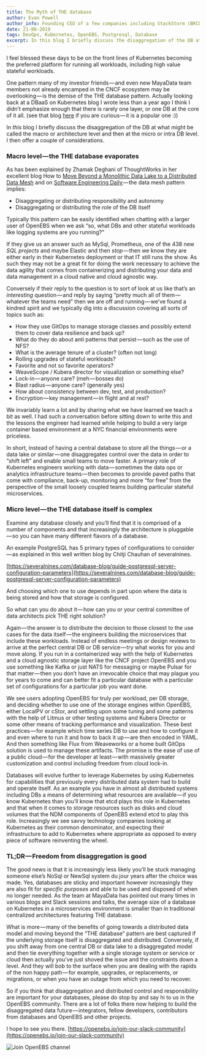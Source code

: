 ```yaml
---
title: The Myth of THE database
author: Evan Powell
author_info: Founding CEO of a few companies including StackStorm (BRCD) and Nexenta — and CEO & Chairman of OpenEBS/MayaData. ML and DevOps and Python, oh my!
date: 21-08-2019
tags: DevOps, Kubernetes, OpenEBS, Postgresql, Database
excerpt: In this blog I briefly discuss the disaggregation of the DB at what might be called the macro or architecture level and then at the micro or intra DB level. 
---
```


I feel blessed these days to be on the front lines of Kubernetes becoming the preferred platform for running all workloads, including high value stateful workloads.

One pattern many of my investor friends — and even new MayaData team members not already encamped in the CNCF ecosystem may be overlooking — is the demise of the THE database pattern. Actually looking back at a DBaaS on Kubernetes blog I wrote less than a year ago I think I didn’t emphasize enough that there is rarely one layer, or one DB at the core of it all. (see that blog [here](https://blog.openebs.io/running-your-own-dbaas-based-on-your-preferred-dbs-kubernetes-operators-and-containerized-storage-3cc36ba115b8) if you are curious — it is a popular one :))

In *this* blog I briefly discuss the disaggregation of the DB at what might be called the macro or architecture level and then at the micro or intra DB level. I then offer a couple of considerations.

### Macro level — the THE database evaporates

As has been explained by Zhamak Deghani of ThoughtWorks in her excellent blog How to [Move Beyond a Monolithic Data Lake to a Distributed Data Mesh](https://martinfowler.com/articles/data-monolith-to-mesh.html) and on [Software Engineering Daily ](https://softwareengineeringdaily.com/2019/07/29/data-mesh-with-zhamak-deghani)— the data mesh pattern implies:

- Disaggregating or distributing responsibility and autonomy
- Disaggregating or distributing the role of the DB itself

Typically this pattern can be easily identified when chatting with a larger user of OpenEBS when we ask “so, what DBs and other stateful workloads like logging systems are you running?”

If they give us an answer such as MySql, Prometheus, one of the 438 new *SQL projects* and maybe Elastic and then *stop* — then we know they are either early in their Kubernetes deployment or that IT still runs the show. As such they may not be a great fit for doing the work necessary to achieve the data agility that comes from containerizing and distributing your data and data management in a cloud native and cloud agnostic way.

Conversely if their reply to the question is to sort of look at us like that’s an *interesting* question — and reply by saying “pretty much all of them — whatever the teams need” then we are off and running — we’ve found a kindred spirit and we typically dig into a discussion covering all sorts of topics such as:

- How they use GitOps to manage storage classes and possibly extend them to cover data resilience and back up?
- What do they do about anti patterns that persist — such as the use of NFS?
- What is the average tenure of a cluster? (often not long)
- Rolling upgrades of stateful workloads?
- Favorite and not so favorite operators?
- WeaveScope / Kubera director for visualization or something else?
- Lock-in — anyone care? (meh — bosses do)
- Blast radius — anyone care? (generally yes)
- How about consistency between dev, test, and production?
- Encryption — key management — in flight and at rest?

We invariably learn a lot and by sharing what we have learned we teach a bit as well. I had such a conversation before sitting down to write this and the lessons the engineer had learned while helping to build a very large container based environment at a NYC financial environments were priceless.

In short, instead of having a central database to store all the things — or a data lake or similar — one disaggregates control over the data in order to “shift left” and enable small teams to move faster. A primary role of Kubernetes engineers working with data — sometimes the data ops or analytics infrastructure teams — then becomes to provide paved paths that come with compliance, back-up, monitoring and more “for free” from the perspective of the small loosely coupled teams building particular stateful microservices.

### Micro level — the THE database itself is complex

Examine any database closely and you’ll find that it is comprised of a number of components and that increasingly the architecture is pluggable — so you can have many different flavors of a database.

An example PostgreSQL has 5 primary types of configurations to consider — as explained in this well written blog by Chitji Chauhan of severalnines.

[https://severalnines.com/database-blog/guide-postgresql-server-configuration-parameters](https://severalnines.com/database-blog/guide-postgresql-server-configuration-parameters)

And choosing which one to use depends in part upon where the data is being stored and how that storage is configured.

So what can you do about it — how can you or your central committee of data architects pick THE right solution?

Again — the answer is to distribute the decision to those closest to the use cases for the data itself — the engineers building the microservices that include these workloads. Instead of endless meetings or design reviews to arrive at the perfect central DB or DB service — try what works for you and move along. If you run in a containerized way with the help of Kubernetes and a cloud agnostic storage layer like the CNCF project OpenEBS and you use something like Kafka or just NATS for messaging or maybe Pulsar for that matter — then you don’t have an irrevocable choice that may plague you for years to come and can better fit a particular database with a particular set of configurations for a particular job you want done.

We see users adopting OpenEBS for truly per workload, per DB storage, and deciding whether to use one of the storage engines within OpenEBS, either LocalPV or cStor, and settling upon some tuning and some patterns with the help of Litmus or other testing systems and Kubera Director or some other means of tracking performance and visualization. These best practices — for example which time series DB to use and how to configure it and even where to run it and how to back it up — are then encoded in YAML. And then something like Flux from Weaveworks or a home built GitOps solution is used to manage these artifacts. The promise is the ease of use of a public cloud — for the developer at least — with massively greater customization and control including freedom from cloud lock-in.

Databases will evolve further to leverage Kubernetes by using Kubernetes for capabilities that previously every distributed data system had to build and operate itself. As an example you have in almost all distributed systems including DBs a means of determining what resources are available — if you know Kubernetes than you’ll know that etcd plays this role in Kubernetes and that when it comes to storage resources such as disks and cloud volumes that the NDM components of OpenEBS extend etcd to play this role. Increasingly we see savvy technology companies looking at Kubernetes as their common denominator, and expecting their infrastructure to add to Kubernetes where appropriate as opposed to every piece of software reinventing the wheel.

### TL;DR — Freedom from disaggregation is good

The good news is that it is increasingly less likely you’ll be stuck managing someone else’s NoSql or NewSql system du jour years after the choice was made. Yes, databases are sticky and important however increasingly they are also fit for *specific purposes* and able to be used and disposed of when no longer needed. As the team at MayaData has pointed out many times in various blogs and Slack sessions and talks, the average size of a database on Kubernetes in a microservices environment is smaller than in traditional centralized architectures featuring THE database.

What is more — many of the benefits of going towards a distributed data model and moving beyond the “THE database” pattern are best captured if the underlying storage itself is disaggregated and distributed. Conversely, if you shift away from one central DB or data lake to a disaggregated model and then tie everything together with a single storage system or service or cloud then actually you’ve just shoved the issue and the constraints down a level. And they will bob to the surface when you are dealing with the rapids of the non happy path — for example, upgrades, or replacements, or migrations, or when you have an outage from which you need to recover.

So if you think that disaggregation and distributed control and responsibility are important for your databases, please do stop by and say hi to us in the OpenEBS community. There are a lot of folks there now helping to build the disaggregated data future — integrators, fellow developers, contributors from databases and OpenEBS and other projects.

I hope to see you there. [https://openebs.io/join-our-slack-community](https://openebs.io/join-our-slack-community)

![Join OpenEBS channel](https://cdn-images-1.medium.com/max/800/1*L1XVBW58MDn_wksYj2nKgg.png)
